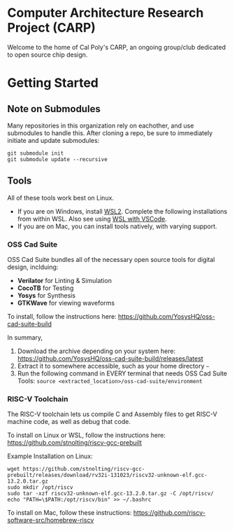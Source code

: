 # Computer Architecture Research Project (CARP)
Welcome to the home of Cal Poly's CARP, an ongoing group/club dedicated to open source chip design. 

# Getting Started

## Note on Submodules
Many repositories in this organization rely on eachother, and use submodules to handle this.
After cloning a repo, be sure to immediately initiate and update submodules:
```
git submodule init
git submodule update --recursive
```

## Tools
All of these tools work best on Linux. 
- If you are on Windows, install [WSL2](https://learn.microsoft.com/en-us/windows/wsl/install). Complete the following installations from within WSL. Also see using [WSL with VSCode](https://code.visualstudio.com/docs/remote/wsl).
- If you are on Mac, you can install tools natively, with varying support.

### OSS Cad Suite
OSS Cad Suite bundles all of the necessary open source tools for digital design, inclduing:
- __Verilator__ for Linting & Simulation
- __CocoTB__ for Testing
- __Yosys__ for Synthesis
- __GTKWave__ for viewing waveforms

To install, follow the instructions here: 
https://github.com/YosysHQ/oss-cad-suite-build

In summary,
1. Download the archive depending on your system here: 
https://github.com/YosysHQ/oss-cad-suite-build/releases/latest
2. Extract it to somewhere accessible, such as your home directory `~`
3. Run the following command in EVERY terminal that needs OSS Cad Suite Tools:
`source <extracted_location>/oss-cad-suite/environment`

### RISC-V Toolchain
The RISC-V toolchain lets us compile C and Assembly files to get RISC-V machine code, as well as debug that code. 

To install on Linux or WSL, follow the instructions here:
https://github.com/stnolting/riscv-gcc-prebuilt


Example Installation on Linux:
```
wget https://github.com/stnolting/riscv-gcc-prebuilt/releases/download/rv32i-131023/riscv32-unknown-elf.gcc-13.2.0.tar.gz
sudo mkdir /opt/riscv
sudo tar -xzf riscv32-unknown-elf.gcc-13.2.0.tar.gz -C /opt/riscv/
echo "PATH=\$PATH:/opt/riscv/bin" >> ~/.bashrc
```

To install on Mac, follow these instructions:
https://github.com/riscv-software-src/homebrew-riscv
